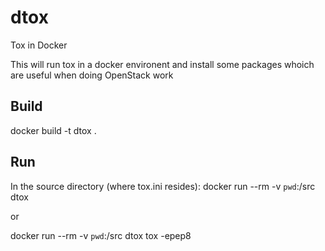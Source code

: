 # dtox
Tox in Docker

This will run tox in a docker environent and install some
packages whoich are useful when doing OpenStack work

## Build
docker build -t dtox .

## Run
In the source directory (where tox.ini resides):
docker run --rm -v `pwd`:/src dtox

or

docker run --rm -v `pwd`:/src dtox tox -epep8

